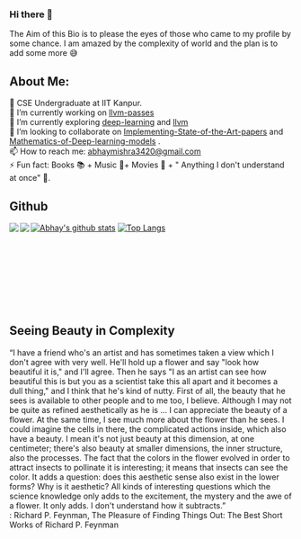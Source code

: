 ### Hi there 👋

<!--
**mabhay3420/mabhay3420** is a ✨ _special_ ✨ repository because its `README.md` (this file) appears on your GitHub profile -->
The Aim of this Bio is to please the eyes of those who came to my profile by some chance. I am amazed by the complexity of world and the plan is to add some more 😅
## About Me:</br>
🏫 CSE Undergraduate at IIT Kanpur.</br>
🔭 I’m currently working on [llvm-passes](https://github.com/mabhay3420/llvm-practice)</br>
🌱 I’m currently exploring [deep-learning](deeplearningbook.org) and [llvm](https://llvm.org/docs/index.html)</br>
👯 I’m looking to collaborate on [Implementing-State-of-the-Art-papers](mailto:abhaymishra3420@gmail.com) and [Mathematics-of-Deep-learning-models](https://github.com/mabhay3420/Deep-learning-Projects/tree/master/Mathematics_of_dl) .</br>
📫 How to reach me: [abhaymishra3420@gmail.com](mailto:abhaymishra3420@gmail.com) </br>
⚡ Fun fact: Books 📚 + Music 🎵+ Movies 🎥 + " Anything I don't understand at once" 🧠.</br>

## Github
[![Abhay's github stats](https://github-readme-stats.vercel.app/api?username=mabhay3420&count_private=true&show_icons=true&theme=outrun)](https://github.com/mabhay3420)
[![Top Langs](https://github-readme-stats.vercel.app/api/top-langs/?username=mabhay3420&show_icons=true&theme=blue-green&layout=compact)](https://github.com/mabhay3420)
<a href="https://github.com/mabhay3420/Deep-learning-Projects">
  <img align="left" src="https://github-readme-stats.vercel.app/api/pin/?username=mabhay3420&repo=Deep-learning-Projects&show_icons=true&theme=nightowl" />
</a> 
<a href="https://github.com/mabhay3420/coding-basics">
  <img align="left" src="https://github-readme-stats.vercel.app/api/pin/?username=mabhay3420&repo=coding-basics&show_icons=true&theme=midnight-purple" />
</a> 

</br></br></br></br></br></br></br>
## Seeing Beauty in Complexity
“I have a friend who's an artist and has sometimes taken a view which I don't agree with very well. He'll hold up a flower and say "look how beautiful it is," and I'll agree. Then he says "I as an artist can see how beautiful this is but you as a scientist take this all apart and it becomes a dull thing," and I think that he's kind of nutty. First of all, the beauty that he sees is available to other people and to me too, I believe. Although I may not be quite as refined aesthetically as he is ... I can appreciate the beauty of a flower. At the same time, I see much more about the flower than he sees. I could imagine the cells in there, the complicated actions inside, which also have a beauty. I mean it's not just beauty at this dimension, at one centimeter; there's also beauty at smaller dimensions, the inner structure, also the processes. The fact that the colors in the flower evolved in order to attract insects to pollinate it is interesting; it means that insects can see the color. It adds a question: does this aesthetic sense also exist in the lower forms? Why is it aesthetic? All kinds of interesting questions which the science knowledge only adds to the excitement, the mystery and the awe of a flower. It only adds. I don't understand how it subtracts.”</br>
: Richard P. Feynman, The Pleasure of Finding Things Out: The Best Short Works of Richard P. Feynman
